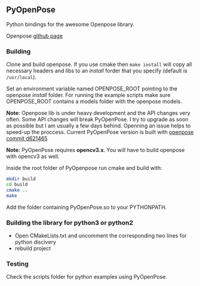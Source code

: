 ## PyOpenPose

Python bindings for the awesome Openpose library. 

Openpose [github page](https://github.com/CMU-Perceptual-Computing-Lab/openpose)


### Building

Clone and build openpose. If you use cmake then ```make install``` will copy 
all necessary headers and libs to an _install_ forder that you specify (default is ```/usr/local```). 

Set an environment variable named OPENPOSE_ROOT pointing to the openpose _install_ folder.
For running the example scripts make sure OPENPOSE_ROOT contains a models folder with the openpose models.

__Note:__ Openpose lib is under heavy development and the API changes very often. 
Some API changes will break PyOpenPose. I try to upgrade as soon as possible but I am usually a few days behind. 
Openning an issue helps to speed-up the proccess. 
Current PyOpenPose version is built with [openpose commit d621465](https://github.com/CMU-Perceptual-Computing-Lab/openpose/commit/d6214653740d8100658a6e4d224f94d3c4c673e1)

__Note:__ PyOpenPose requires __opencv3.x__. You will have to build openpose with opencv3 as well.

Inside the root folder of PyOpenpose run cmake and build with:

```bash
mkdir build
cd build
cmake ..
make
```

Add the folder containing PyOpenPose.so to your PYTHONPATH.

### Building the library for python3 or python2

 - Open CMakeLists.txt and uncomment the corresponding two lines for python discivery
 - rebuild project

### Testing

Check the scripts folder for python examples using PyOpenPose.
